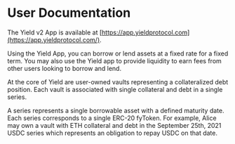 # User Documentation

The Yield v2 App is available at [https://app.yieldprotocol.com](https://app.yieldprotocol.com/).

Using the Yield App, you can borrow or lend assets at a fixed rate for a fixed term. You may also use the Yield app to provide liquidity to earn fees from other users looking to borrow and lend.

At the core of Yield are user-owned vaults representing a collateralized debt position. Each vault is associated with single collateral and debt in a single series.

A series represents a single borrowable asset with a defined maturity date. Each series corresponds to a single ERC-20 fyToken. For example, Alice may own a vault with ETH collateral and debt in the September 25th, 2021 USDC series which represents an obligation to repay USDC on that date.